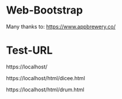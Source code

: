 # Web-Bootstrap

Many thanks to: https://www.appbrewery.co/

# Test-URL
https://localhost/

https://localhost/html/dicee.html

https://localhost/html/drum.html
